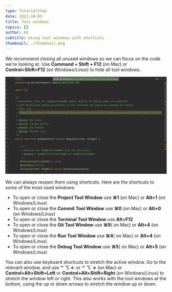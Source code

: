 ```yaml
---
type: TutorialStep
date: 2022-10-03
title: Tool windows
topics: []
author: md
subtitle: Using tool windows with shortcuts
thumbnail: ./thumbnail.png
---
```


We recommend closing all unused windows so we can focus on the code we're looking at. Use **Command + Shift + F12** (on Mac) or **Control+Shift+F12** (on Windows/Linux) to hide all tool windows. 

![Hide all windows](hide-all-windows.png)

We can always reopen them using shortcuts. Here are the shortcuts to some of the most used windows:

* To open or close the **Project Tool Window** use **⌘1** (on Mac) or **Alt+1** (on Windows/Linux)
* To open or close the **Commit Tool Window** use **⌘0** (on Mac) or **Alt+0** (on Windows/Linux)
* To open or close the **Terminal Tool Window** use **Alt+F12**
* To open or close the **Git Tool Window** use **⌘9**( on Mac) or **Alt+4** (on Windows/Linux)
* To open or close the **Run Tool Window** use **⌘4**( on Mac) or **Alt+4** (on Windows/Linux)
* To open or close the **Debug Tool Window** use **⌘5**( on Mac) or **Alt+5** (on Windows/Linux)

You can also use keyboard shortcuts to stretch the active window. Go to the relevant window, and use **⌃ ⌥ ←** or **⌃ ⌥ →** (on Mac) or **Control+Alt+Shift+Left** or **Control+Alt+Shift+Right** (on Windows/Linux) to stretch the window left or right. This also works with the tool windows at the bottom, using the up or down arrows to stretch the window up or down.
